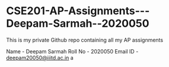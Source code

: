 # CSE201-AP-Assignments---Deepam-Sarmah--2020050
This is my private Github repo containing all my AP assignments

Name - Deepam Sarmah
Roll No - 2020050
Email ID - deepam20050@iiitd.ac.in
a